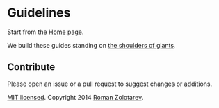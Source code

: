 # Guidelines

Start from the [Home page](//github.com/romanzolotarev/guidelines/wiki/).

We build these guides standing
on [the shoulders of giants](//github.com/romanzolotarev/guidelines/wiki/Shoulders-of-Giants).

## Contribute

Please open an issue or a pull request to suggest changes or additions.

[MIT licensed][license].
Copyright 2014 [Roman Zolotarev](http://romanzolotarev.com).

[license]: https://github.com/romanzolotarev/styleguides/blob/master/LICENSE.md
